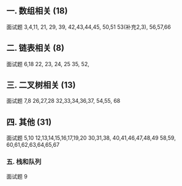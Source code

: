 ## 一. 数组相关 (18)
面试题   3,4,11,
        21, 29,
        39,
            42,43,44,45,
        50,51
        53(补充2,3), 56,57,66


## 二. 链表相关 (8)
面试题  6,18
       22,   23, 24, 25
       35,
       52,
       
       
## 三. 二叉树相关 (13)
面试题  7,8
        26,27,28
        32,33,34,36,37,
        54,55,
        68
        
        
## 四. 其他 (31)
面试题 5,10
      12,13,14,15,16,17,19,20
      30,31,38,
      40,41,46,47,48,49
      58,59,
      60,61,62,63,64,65,67
      
### 五. 栈和队列
面试题 9     